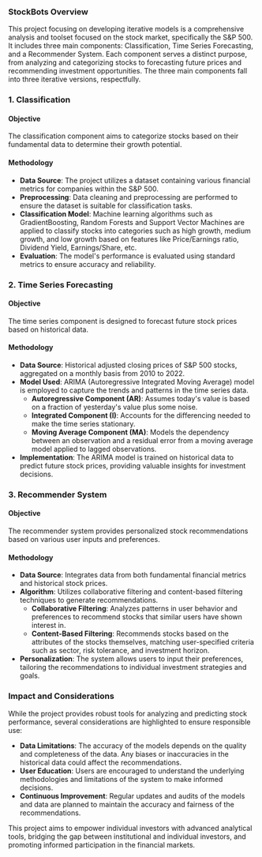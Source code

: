 ### StockBots Overview

This project focusing on developing iterative models is a comprehensive analysis and toolset focused on the stock market, specifically the S&P 500. It includes three main components: Classification, Time Series Forecasting, and a Recommender System. Each component serves a distinct purpose, from analyzing and categorizing stocks to forecasting future prices and recommending investment opportunities. The three main components fall into three iterative versions, respectfully.

### 1. Classification

#### Objective
The classification component aims to categorize stocks based on their fundamental data to determine their growth potential.

#### Methodology
- **Data Source**: The project utilizes a dataset containing various financial metrics for companies within the S&P 500.
- **Preprocessing**: Data cleaning and preprocessing are performed to ensure the dataset is suitable for classification tasks.
- **Classification Model**: Machine learning algorithms such as GradientBoosting, Random Forests and Support Vector Machines are applied to classify stocks into categories such as high growth, medium growth, and low growth based on features like Price/Earnings ratio, Dividend Yield, Earnings/Share, etc.
- **Evaluation**: The model's performance is evaluated using standard metrics to ensure accuracy and reliability.

### 2. Time Series Forecasting

#### Objective
The time series component is designed to forecast future stock prices based on historical data.

#### Methodology
- **Data Source**: Historical adjusted closing prices of S&P 500 stocks, aggregated on a monthly basis from 2010 to 2022.
- **Model Used**: ARIMA (Autoregressive Integrated Moving Average) model is employed to capture the trends and patterns in the time series data.
  - **Autoregressive Component (AR)**: Assumes today's value is based on a fraction of yesterday's value plus some noise.
  - **Integrated Component (I)**: Accounts for the differencing needed to make the time series stationary.
  - **Moving Average Component (MA)**: Models the dependency between an observation and a residual error from a moving average model applied to lagged observations.
- **Implementation**: The ARIMA model is trained on historical data to predict future stock prices, providing valuable insights for investment decisions.

### 3. Recommender System

#### Objective
The recommender system provides personalized stock recommendations based on various user inputs and preferences.

#### Methodology
- **Data Source**: Integrates data from both fundamental financial metrics and historical stock prices.
- **Algorithm**: Utilizes collaborative filtering and content-based filtering techniques to generate recommendations.
  - **Collaborative Filtering**: Analyzes patterns in user behavior and preferences to recommend stocks that similar users have shown interest in.
  - **Content-Based Filtering**: Recommends stocks based on the attributes of the stocks themselves, matching user-specified criteria such as sector, risk tolerance, and investment horizon.
- **Personalization**: The system allows users to input their preferences, tailoring the recommendations to individual investment strategies and goals.

### Impact and Considerations

While the project provides robust tools for analyzing and predicting stock performance, several considerations are highlighted to ensure responsible use:
- **Data Limitations**: The accuracy of the models depends on the quality and completeness of the data. Any biases or inaccuracies in the historical data could affect the recommendations.
- **User Education**: Users are encouraged to understand the underlying methodologies and limitations of the system to make informed decisions.
- **Continuous Improvement**: Regular updates and audits of the models and data are planned to maintain the accuracy and fairness of the recommendations.

This project aims to empower individual investors with advanced analytical tools, bridging the gap between institutional and individual investors, and promoting informed participation in the financial markets.
